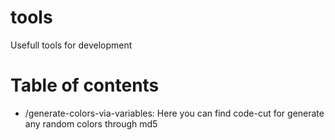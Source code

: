 # tools
Usefull tools for development

# Table of contents
* /generate-colors-via-variables:
Here you can find code-cut for generate any random colors through md5